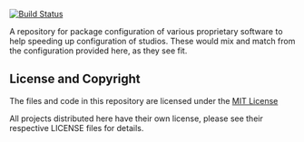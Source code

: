 [![Build Status](https://travis-ci.org/Byron/nonfree-apps-assembly.svg?branch=master)](https://travis-ci.org/Byron/nonfree-apps-assembly)

 A repository for package configuration of various proprietary software to help speeding up configuration of studios. These would mix and match from the configuration provided here, as they see fit.

## License and Copyright

The files and code in this repository are licensed under the [MIT License](http://opensource.org/licenses/MIT)

All projects distributed here have their own license, please see their respective LICENSE files for details.